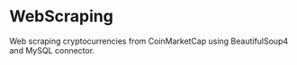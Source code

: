 # WebScraping
Web scraping cryptocurrencies from CoinMarketCap using BeautifulSoup4 and MySQL connector. 
